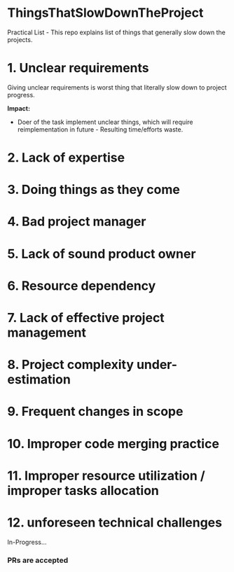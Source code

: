 # ThingsThatSlowDownTheProject
Practical List - This repo explains list of things that generally slow down the projects.

# 1. Unclear requirements
Giving unclear requirements is worst thing that literally slow down to project progress.

**Impact:**
- Doer of the task implement unclear things, which will require reimplementation in future - Resulting time/efforts waste.

# 2. Lack of expertise

# 3. Doing things as they come

# 4. Bad project manager

# 5. Lack of sound product owner

# 6. Resource dependency 

# 7. Lack of effective project management

# 8. Project complexity under-estimation

# 9. Frequent changes in scope

# 10. Improper code merging practice

# 11. Improper resource utilization / improper tasks allocation

# 12. unforeseen technical challenges

In-Progress...

### PRs are accepted
